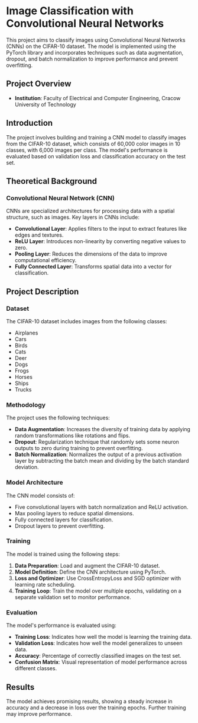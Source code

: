 # Image Classification with Convolutional Neural Networks

This project aims to classify images using Convolutional Neural Networks (CNNs) on the CIFAR-10 dataset. The model is implemented using the PyTorch library and incorporates techniques such as data augmentation, dropout, and batch normalization to improve performance and prevent overfitting.

## Project Overview

- **Institution**: Faculty of Electrical and Computer Engineering, Cracow University of Technology

## Introduction

The project involves building and training a CNN model to classify images from the CIFAR-10 dataset, which consists of 60,000 color images in 10 classes, with 6,000 images per class. The model's performance is evaluated based on validation loss and classification accuracy on the test set.

## Theoretical Background

### Convolutional Neural Network (CNN)

CNNs are specialized architectures for processing data with a spatial structure, such as images. Key layers in CNNs include:
- **Convolutional Layer**: Applies filters to the input to extract features like edges and textures.
- **ReLU Layer**: Introduces non-linearity by converting negative values to zero.
- **Pooling Layer**: Reduces the dimensions of the data to improve computational efficiency.
- **Fully Connected Layer**: Transforms spatial data into a vector for classification.

## Project Description

### Dataset

The CIFAR-10 dataset includes images from the following classes:
- Airplanes
- Cars
- Birds
- Cats
- Deer
- Dogs
- Frogs
- Horses
- Ships
- Trucks

### Methodology

The project uses the following techniques:
- **Data Augmentation**: Increases the diversity of training data by applying random transformations like rotations and flips.
- **Dropout**: Regularization technique that randomly sets some neuron outputs to zero during training to prevent overfitting.
- **Batch Normalization**: Normalizes the output of a previous activation layer by subtracting the batch mean and dividing by the batch standard deviation.

### Model Architecture

The CNN model consists of:
- Five convolutional layers with batch normalization and ReLU activation.
- Max pooling layers to reduce spatial dimensions.
- Fully connected layers for classification.
- Dropout layers to prevent overfitting.

### Training

The model is trained using the following steps:
1. **Data Preparation**: Load and augment the CIFAR-10 dataset.
2. **Model Definition**: Define the CNN architecture using PyTorch.
3. **Loss and Optimizer**: Use CrossEntropyLoss and SGD optimizer with learning rate scheduling.
4. **Training Loop**: Train the model over multiple epochs, validating on a separate validation set to monitor performance.

### Evaluation

The model's performance is evaluated using:
- **Training Loss**: Indicates how well the model is learning the training data.
- **Validation Loss**: Indicates how well the model generalizes to unseen data.
- **Accuracy**: Percentage of correctly classified images on the test set.
- **Confusion Matrix**: Visual representation of model performance across different classes.

## Results

The model achieves promising results, showing a steady increase in accuracy and a decrease in loss over the training epochs. Further training may improve performance.

